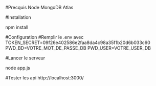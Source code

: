 #Precquis
Node
MongoDB Atlas

#Installation

npm install

#Configuration
#Remplir le .env avec
TOKEN_SECRET=09f26e402586e2faa8da4c98a35f1b20d6b033c60
PWD_BD=VOTRE_MOT_DE_PASSE_DB
PWD_USER=VOTRE_USER_DB

#Lancer le serveur

node app.js

#Tester les api
http://localhost:3000/